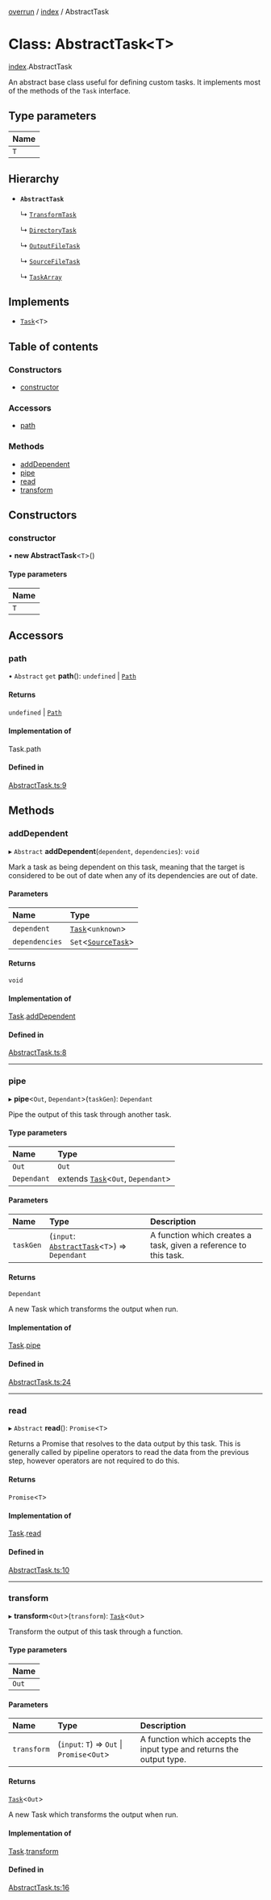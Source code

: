 [overrun](../README.md) / [index](../modules/index.md) / AbstractTask

# Class: AbstractTask<T\>

[index](../modules/index.md).AbstractTask

An abstract base class useful for defining custom tasks. It implements most of the methods
of the `Task` interface.

## Type parameters

| Name |
| :------ |
| `T` |

## Hierarchy

- **`AbstractTask`**

  ↳ [`TransformTask`](index.TransformTask.md)

  ↳ [`DirectoryTask`](index.DirectoryTask.md)

  ↳ [`OutputFileTask`](index.OutputFileTask.md)

  ↳ [`SourceFileTask`](index.SourceFileTask.md)

  ↳ [`TaskArray`](index.TaskArray.md)

## Implements

- [`Task`](../interfaces/index.Task.md)<`T`\>

## Table of contents

### Constructors

- [constructor](index.AbstractTask.md#constructor)

### Accessors

- [path](index.AbstractTask.md#path)

### Methods

- [addDependent](index.AbstractTask.md#adddependent)
- [pipe](index.AbstractTask.md#pipe)
- [read](index.AbstractTask.md#read)
- [transform](index.AbstractTask.md#transform)

## Constructors

### constructor

• **new AbstractTask**<`T`\>()

#### Type parameters

| Name |
| :------ |
| `T` |

## Accessors

### path

• `Abstract` `get` **path**(): `undefined` \| [`Path`](index.Path.md)

#### Returns

`undefined` \| [`Path`](index.Path.md)

#### Implementation of

Task.path

#### Defined in

[AbstractTask.ts:9](https://github.com/viridia/overrun/blob/b21a862/src/AbstractTask.ts#L9)

## Methods

### addDependent

▸ `Abstract` **addDependent**(`dependent`, `dependencies`): `void`

Mark a task as being dependent on this task, meaning that the target is considered to
be out of date when any of its dependencies are out of date.

#### Parameters

| Name | Type |
| :------ | :------ |
| `dependent` | [`Task`](../interfaces/index.Task.md)<`unknown`\> |
| `dependencies` | `Set`<[`SourceTask`](../interfaces/index.SourceTask.md)\> |

#### Returns

`void`

#### Implementation of

[Task](../interfaces/index.Task.md).[addDependent](../interfaces/index.Task.md#adddependent)

#### Defined in

[AbstractTask.ts:8](https://github.com/viridia/overrun/blob/b21a862/src/AbstractTask.ts#L8)

___

### pipe

▸ **pipe**<`Out`, `Dependant`\>(`taskGen`): `Dependant`

Pipe the output of this task through another task.

#### Type parameters

| Name | Type |
| :------ | :------ |
| `Out` | `Out` |
| `Dependant` | extends [`Task`](../interfaces/index.Task.md)<`Out`, `Dependant`\> |

#### Parameters

| Name | Type | Description |
| :------ | :------ | :------ |
| `taskGen` | (`input`: [`AbstractTask`](index.AbstractTask.md)<`T`\>) => `Dependant` | A function which creates a task, given a reference to this task. |

#### Returns

`Dependant`

A new Task which transforms the output when run.

#### Implementation of

[Task](../interfaces/index.Task.md).[pipe](../interfaces/index.Task.md#pipe)

#### Defined in

[AbstractTask.ts:24](https://github.com/viridia/overrun/blob/b21a862/src/AbstractTask.ts#L24)

___

### read

▸ `Abstract` **read**(): `Promise`<`T`\>

Returns a Promise that resolves to the data output by this task. This is
generally called by pipeline operators to read the data from the previous step, however
operators are not required to do this.

#### Returns

`Promise`<`T`\>

#### Implementation of

[Task](../interfaces/index.Task.md).[read](../interfaces/index.Task.md#read)

#### Defined in

[AbstractTask.ts:10](https://github.com/viridia/overrun/blob/b21a862/src/AbstractTask.ts#L10)

___

### transform

▸ **transform**<`Out`\>(`transform`): [`Task`](../interfaces/index.Task.md)<`Out`\>

Transform the output of this task through a function.

#### Type parameters

| Name |
| :------ |
| `Out` |

#### Parameters

| Name | Type | Description |
| :------ | :------ | :------ |
| `transform` | (`input`: `T`) => `Out` \| `Promise`<`Out`\> | A function which accepts the input type and returns the output type. |

#### Returns

[`Task`](../interfaces/index.Task.md)<`Out`\>

A new Task which transforms the output when run.

#### Implementation of

[Task](../interfaces/index.Task.md).[transform](../interfaces/index.Task.md#transform)

#### Defined in

[AbstractTask.ts:16](https://github.com/viridia/overrun/blob/b21a862/src/AbstractTask.ts#L16)
